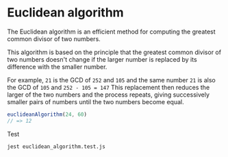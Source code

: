 # Euclidean algorithm

The Euclidean algorithm is an efficient method for computing the greatest common divisor of two numbers.

This algorithm is based on the principle that the greatest common divisor of two numbers doesn't change if the larger number is replaced by its difference with the smaller number.

For example, `21` is the GCD of `252` and `105` and the same number `21` is also the GCD of `105` and `252 - 105 = 147`
This replacement then reduces the larger of the two numbers and the process repeats, giving successively smaller pairs of numbers until the two numbers become equal.

```javascript
euclideanAlgorithm(24, 60)
// => 12
```

Test

`jest euclidean_algorithm.test.js`
